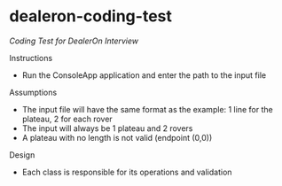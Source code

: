 # dealeron-coding-test
*Coding Test for DealerOn Interview*

Instructions
- Run the ConsoleApp application and enter the path to the input file

Assumptions
- The input file will have the same format as the example: 1 line for the plateau, 2 for each rover
- The input will always be 1 plateau and 2 rovers
- A plateau with no length is not valid (endpoint (0,0))

Design
- Each class is responsible for its operations and validation
